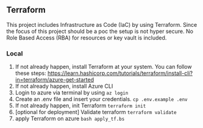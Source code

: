 ## Terraform
This project includes Infrastructure as Code (IaC) by using
Terraform. Since the focus of this project should be a poc
the setup is not hyper secure. No Role Based Access (RBA)
for resources or key vault is included.

### Local
1. If not already happen, install Terraform at your system. You can 
    follow these steps: https://learn.hashicorp.com/tutorials/terraform/install-cli?in=terraform/azure-get-started
2. If not already happen, install Azure CLI
3. Login to azure via terminal by using `az login`
4. Create an .env file and insert your credentials.
    `cp .env.example .env`
5. If not already happen, init Terraform `terraform init`
6. [optional for deployment] Validate terraform `terraform validate`
7. apply Terraform on azure `bash apply_tf.bs`
